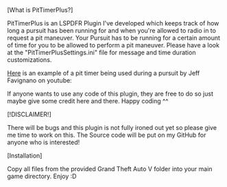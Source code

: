 [What is PitTimerPlus?]

PitTimerPlus is an LSPDFR Plugin I've developed which keeps track of how long a pursuit has been running for and when you're allowed to radio in to request a pit maneuver.
Your Pursuit has to be running for a certain amount of time for you to be allowed to perform a pit maneuver.
Please have a look at the "PitTimerPlusSettings.ini" file for message and time duration customizations.

[Here](https://www.youtube.com/clip/UgkxXq2JViytZbsGfPGDB2prgAwKqXh94VYp) is an example of a pit timer being used during a pursuit by Jeff Favignano on youtube:


If anyone wants to use any code of this plugin, they are free to do so just maybe give some credit here and there. Happy coding ^^


[!DISCLAIMER!]

There will be bugs and this plugin is not fully ironed out yet so please give me time to work on this. The Source code will be put on my GitHub for anyone who is interested!



[Installation]

Copy all files from the provided Grand Theft Auto V folder into your main game directory.
Enjoy :D
